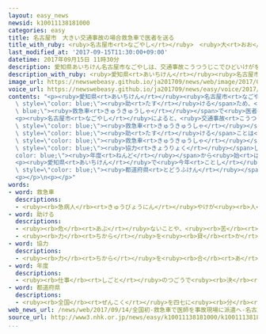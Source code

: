 ```yaml
---
layout: easy_news
newsid: k10011138181000
categories: easy
title: 名古屋市　大きい交通事故の場合救急車で医者を送る
title_with_ruby: <ruby>名古屋市<rt>なごやし</rt></ruby>　<ruby>大<rt>おお</rt></ruby>きい<ruby>交通事故<rt>こうつうじこ</rt></ruby>の<ruby>場合<rt>ばあい</rt></ruby><ruby>救急車<rt>きゅうきゅうしゃ</rt></ruby>で<ruby>医者<rt>いしゃ</rt></ruby>を<ruby>送<rt>おく</rt></ruby>る
last_modified_at: '2017-09-15T11:30:00+09:00'
datetime: 2017年09月15日 11時30分
description: 愛知県あいちけん名古屋市なごやしは、交通事故こうつうじこでひどいけがをした人ひとを助たすけるため、救急車きゅうきゅうしゃで医者いしゃを事故じこの場所ばしょにすぐ送おくることにしました。
description_with_ruby: <ruby>愛知県<rt>あいちけん</rt></ruby><ruby>名古屋市<rt>なごやし</rt></ruby>は、<ruby>交通事故<rt>こうつうじこ</rt></ruby>でひどいけがをした<ruby>人<rt>ひと</rt></ruby>を<ruby>助<rt>たす</rt></ruby>けるため、<ruby>救急車<rt>きゅうきゅうしゃ</rt></ruby>で<ruby>医者<rt>いしゃ</rt></ruby>を<ruby>事故<rt>じこ</rt></ruby>の<ruby>場所<rt>ばしょ</rt></ruby>にすぐ<ruby>送<rt>おく</rt></ruby>ることにしました。
image_url: https://newswebeasy.github.io/ja201709/news/web/image/2017/09/15/k10011138181000.jpg
voice_url: https://newswebeasy.github.io/ja201709/news/easy/voice/2017/09/15/k10011138181000.mp3
contents: "<p><ruby>愛知県<rt>あいちけん</rt></ruby><ruby>名古屋市<rt>なごやし</rt></ruby>は、<ruby>交通事故<rt>こうつうじこ</rt></ruby>でひどいけがをした<ruby>人<rt>ひと</rt></ruby>を<span\
  \ style=\"color: blue;\"><ruby>助<rt>たす</rt></ruby>ける</span>ため、<span style=\"color:\
  \ blue;\"><ruby>救急車<rt>きゅうきゅうしゃ</rt></ruby></span>で<ruby>医者<rt>いしゃ</rt></ruby>を<ruby>事故<rt>じこ</rt></ruby>の<ruby>場所<rt>ばしょ</rt></ruby>にすぐ<ruby>送<rt>おく</rt></ruby>ることにしました。</p>\n\
  <p><ruby>名古屋市<rt>なごやし</rt></ruby>によると、<ruby>交通事故<rt>こうつうじこ</rt></ruby>でけがをした<ruby>人<rt>ひと</rt></ruby>が<ruby>車<rt>くるま</rt></ruby>の<ruby>中<rt>なか</rt></ruby>から<ruby>出<rt>で</rt></ruby>ることができなくて、すぐ<ruby>病院<rt>びょういん</rt></ruby>へ<ruby>運<rt>はこ</rt></ruby>ぶことができない<ruby>場合<rt>ばあい</rt></ruby>が<ruby>多<rt>おお</rt></ruby>くなっています。このような<ruby>場合<rt>ばあい</rt></ruby>、<span\
  \ style=\"color: blue;\"><ruby>救急車<rt>きゅうきゅうしゃ</rt></ruby></span>に<ruby>乗<rt>の</rt></ruby>っている<ruby>人<rt>ひと</rt></ruby>だけで<span\
  \ style=\"color: blue;\"><ruby>助<rt>たす</rt></ruby>ける</span>ことは<ruby>難<rt>むずか</rt></ruby>しくなります。このため、<ruby>病院<rt>びょういん</rt></ruby>にいる<ruby>医者<rt>いしゃ</rt></ruby>が<span\
  \ style=\"color: blue;\"><ruby>救急車<rt>きゅうきゅうしゃ</rt></ruby></span>に<ruby>乗<rt>の</rt></ruby>って、<ruby>事故<rt>じこ</rt></ruby>があった<ruby>場所<rt>ばしょ</rt></ruby>にすぐ<ruby>行<rt>い</rt></ruby>くことができるようにしたいと<ruby>考<rt>かんが</rt></ruby>えました。<ruby>病院<rt>びょういん</rt></ruby>などに<span\
  \ style=\"color: blue;\"><ruby>協力<rt>きょうりょく</rt></ruby></span>してもらって、２０１８<span style=\"\
  color: blue;\"><ruby>年度<rt>ねんど</rt></ruby></span>から<ruby>始<rt>はじ</rt></ruby>める<ruby>予定<rt>よてい</rt></ruby>です。</p>\n\
  <p><ruby>愛知県<rt>あいちけん</rt></ruby>で<ruby>今年<rt>ことし</rt></ruby>になってから<ruby>交通事故<rt>こうつうじこ</rt></ruby>で<ruby>亡<rt>な</rt></ruby>くなった<ruby>人<rt>ひと</rt></ruby>は、<span\
  \ style=\"color: blue;\"><ruby>都道府県<rt>とどうふけん</rt></ruby></span>の<ruby>中<rt>なか</rt></ruby>でいちばん<ruby>多<rt>おお</rt></ruby>い１３４<ruby>人<rt>にん</rt></ruby>になっています。<ruby>名古屋市<rt>なごやし</rt></ruby>は<ruby>大<rt>おお</rt></ruby>きい<ruby>交通事故<rt>こうつうじこ</rt></ruby>の<ruby>場合<rt>ばあい</rt></ruby>、<ruby>医者<rt>いしゃ</rt></ruby>を<ruby>送<rt>おく</rt></ruby>って、<ruby>亡<rt>な</rt></ruby>くなる<ruby>人<rt>ひと</rt></ruby>を<ruby>少<rt>すく</rt></ruby>なくしたいと<ruby>考<rt>かんが</rt></ruby>えています。</p>\n\
  <p></p>\n<p></p>"
words:
- word: 救急車
  descriptions:
  - <ruby><rb>急病人</rb><rt>きゅうびょうにん</rt></ruby>やけが<ruby><rb>人</rb><rt>にん</rt></ruby>を、すぐ<ruby><rb>病院</rb><rt>びょういん</rt></ruby>へ<ruby><rb>運</rb><rt>はこ</rt></ruby>ぶ<ruby><rb>自動車</rb><rt>じどうしゃ</rt></ruby>。<ruby><rb>消防署</rb><rt>しょうぼうしょ</rt></ruby>で<ruby><rb>管理</rb><rt>かんり</rt></ruby>している。
- word: 助ける
  descriptions:
  - <ruby><rb>危</rb><rt>あぶ</rt></ruby>ないことや、<ruby><rb>苦</rb><rt>くる</rt></ruby>しいことから、<ruby><rb>救</rb><rt>すく</rt></ruby>う。
  - <ruby><rb>力</rb><rt>ちから</rt></ruby>を<ruby><rb>貸</rb><rt>か</rt></ruby>す。<ruby><rb>手伝</rb><rt>てつだ</rt></ruby>う。
- word: 協力
  descriptions:
  - <ruby><rb>力</rb><rt>ちから</rt></ruby>を<ruby><rb>合</rb><rt>あ</rt></ruby>わせて、ものごとを<ruby><rb>行</rb><rt>おこな</rt></ruby>うこと。
- word: 年度
  descriptions:
  - <ruby><rb>仕事</rb><rt>しごと</rt></ruby>のつごうで<ruby><rb>決</rb><rt>き</rt></ruby>めた<ruby><rb>一年</rb><rt>いちねん</rt></ruby>の<ruby><rb>期間</rb><rt>きかん</rt></ruby>。ふつう<ruby><rb>四月</rb><rt>しがつ</rt></ruby><ruby><rb>一日</rb><rt>ついたち</rt></ruby>に<ruby><rb>始</rb><rt>はじ</rt></ruby>まり、<ruby><rb>翌年</rb><rt>よくねん</rt></ruby>の<ruby><rb>三月三十一日</rb><rt>さんがつさんじゅういちにち</rt></ruby>に<ruby><rb>終</rb><rt>お</rt></ruby>わる。
- word: 都道府県
  descriptions:
  - <ruby><rb>全国</rb><rt>ぜんこく</rt></ruby>を四七に<ruby><rb>分</rb><rt>わ</rt></ruby>けた<ruby><rb>区画</rb><rt>くかく</rt></ruby>。<ruby><rb>東京都</rb><rt>とうきょうと</rt></ruby>・<ruby><rb>北海道</rb><rt>ほっかいどう</rt></ruby>・<ruby><rb>大阪府</rb><rt>おおさかふ</rt></ruby>・<ruby><rb>京都府</rb><rt>きょうとふ</rt></ruby>と、四三の<ruby><rb>県</rb><rt>けん</rt></ruby>。
web_news_url: /news/web/2017/09/14/全国初-救急車で医師を事故現場に派遣へ-名古屋/
source_url: http://www3.nhk.or.jp/news/easy/k10011138181000/k10011138181000.html
...
```

